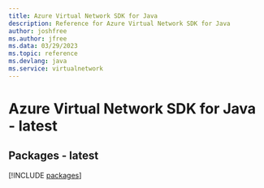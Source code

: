 ```yaml
---
title: Azure Virtual Network SDK for Java
description: Reference for Azure Virtual Network SDK for Java
author: joshfree
ms.author: jfree
ms.data: 03/29/2023
ms.topic: reference
ms.devlang: java
ms.service: virtualnetwork
---
```

# Azure Virtual Network SDK for Java - latest
## Packages - latest
[!INCLUDE [packages](virtual-network-index.md)]
